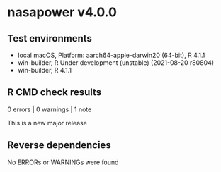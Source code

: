 # nasapower v4.0.0

## Test environments
* local macOS, Platform: aarch64-apple-darwin20 (64-bit), R 4.1.1
* win-builder, R Under development (unstable) (2021-08-20 r80804)
* win-builder, R 4.1.1

## R CMD check results

0 errors | 0 warnings | 1 note

This is a new major release

## Reverse dependencies

No ERRORs or WARNINGs were found
